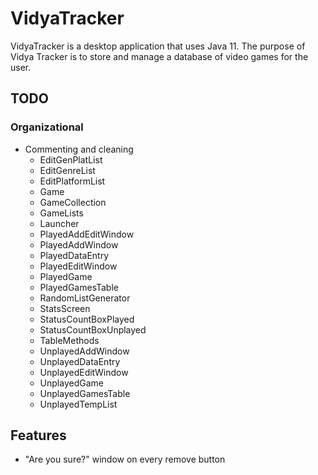 # VidyaTracker
VidyaTracker is a desktop application that uses Java 11. The purpose of Vidya Tracker is to store and manage a database of video games for the user.

## TODO
### Organizational
- Commenting and cleaning 
  - EditGenPlatList
  - EditGenreList
  - EditPlatformList
  - Game
  - GameCollection
  - GameLists
  - Launcher
  - PlayedAddEditWindow
  - PlayedAddWindow
  - PlayedDataEntry
  - PlayedEditWindow
  - PlayedGame
  - PlayedGamesTable
  - RandomListGenerator
  - StatsScreen
  - StatusCountBoxPlayed
  - StatusCountBoxUnplayed
  - TableMethods
  - UnplayedAddWindow
  - UnplayedDataEntry
  - UnplayedEditWindow
  - UnplayedGame
  - UnplayedGamesTable
  - UnplayedTempList

## Features
- "Are you sure?" window on  every remove button